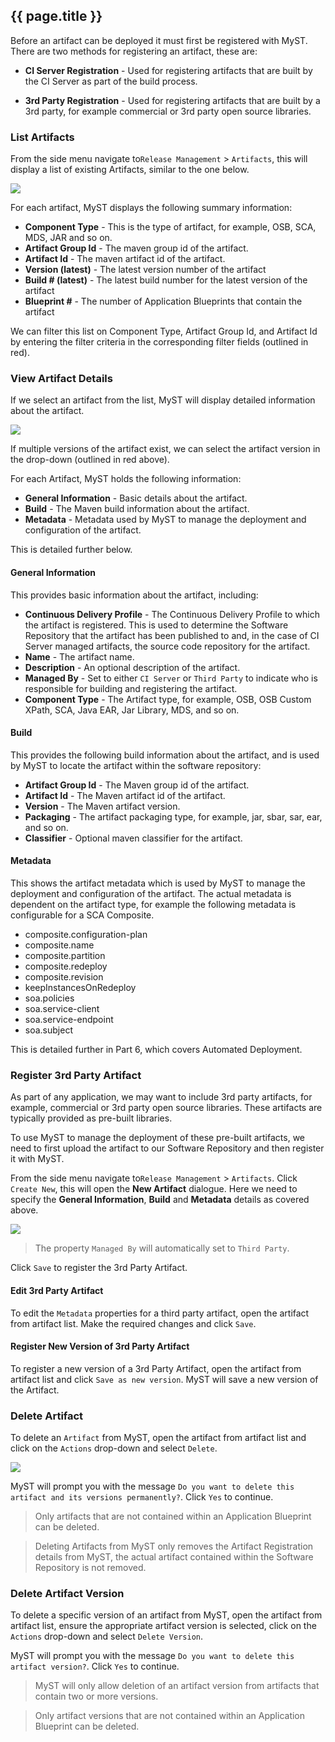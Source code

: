 ## {{ page.title }}

Before an artifact can be deployed it must first be registered with MyST. There are two methods for registering an artifact, these are:
* **CI Server Registration** - Used for registering artifacts that are built by the CI Server as part of the build process.

* **3rd Party Registration** - Used for registering artifacts that are built by a 3rd party, for example commercial or 3rd party open source libraries.

### List Artifacts
From the side menu navigate to`Release Management` > `Artifacts`, this will display a list of existing Artifacts, similar to the one below.

![](img/artifactListView.png)

For each artifact, MyST displays the following summary information:
* **Component Type** - This is the type of artifact, for example, OSB, SCA, MDS, JAR and so on.
* **Artifact Group Id** - The maven group id of the artifact.
* **Artifact Id** - The maven artifact id of the artifact.
* **Version (latest)** - The latest version number of the artifact
* **Build # (latest)** - The latest build number for the latest version of the artifact
* **Blueprint #** - The number of Application Blueprints that contain the artifact

We can filter this list on Component Type, Artifact Group Id, and Artifact Id by entering the filter criteria in the corresponding filter fields (outlined in red).

### View Artifact Details
If we select an artifact from the list, MyST will display detailed information about the artifact.

![](img/artifactView.png)

If multiple versions of the artifact exist, we can select the artifact version in the drop-down (outlined in red above).

For each Artifact, MyST holds the following information:
* **General Information** - Basic details about the artifact.
* **Build** - The Maven build information about the artifact.
* **Metadata** - Metadata used by MyST to manage the deployment and configuration of the artifact.

This is detailed further below.

#### General Information
This provides basic information about the artifact, including:
* **Continuous Delivery Profile** - The Continuous Delivery Profile to which the artifact is registered. This is used to determine the Software Repository that the artifact has been published to and, in the case of CI Server managed artifacts, the source code repository for the artifact.
* **Name** - The artifact name.
* **Description** - An optional description of the artifact.
* **Managed By** - Set to either `CI Server` or `Third Party` to indicate who is responsible for building and registering the artifact.
* **Component Type** - The Artifact type, for example, OSB, OSB Custom XPath, SCA, Java EAR, Jar Library, MDS, and so on.

#### Build
This provides the following build information about the artifact, and is used by MyST to locate the artifact within the software repository:
* **Artifact Group Id** - The Maven group id of the artifact. 
* **Artifact Id** - The Maven artifact id of the artifact. 
* **Version** - The Maven artifact version.
* **Packaging** - The artifact packaging type, for example, jar, sbar, sar, ear, and so on.
* **Classifier** - Optional maven classifier for the artifact.

#### Metadata
This shows the artifact metadata which is used by MyST to manage the deployment and configuration of the artifact. The actual metadata is dependent on the artifact type, for example the following metadata is configurable for a SCA Composite.
* composite.configuration-plan
* composite.name
* composite.partition
* composite.redeploy
* composite.revision
* keepInstancesOnRedeploy
* soa.policies
* soa.service-client
* soa.service-endpoint
* soa.subject

This is detailed further in Part 6, which covers Automated Deployment.

### Register 3rd Party Artifact
As part of any application, we may want to include 3rd party artifacts, for example, commercial or 3rd party open source libraries. These artifacts are typically provided as pre-built libraries.

To use MyST to manage the deployment of these pre-built artifacts, we need to first upload the artifact to our Software Repository and then register it with MyST.

From the side menu navigate to`Release Management` > `Artifacts`. Click `Create New`, this will open the **New Artifact** dialogue. Here we need to specify the **General Information**, **Build** and **Metadata** details as covered above.

![](img/artifactNew.png)

> The property `Managed By` will automatically set to `Third Party`.

Click `Save` to register the 3rd Party Artifact.

#### Edit 3rd Party Artifact
To edit the `Metadata` properties for a third party artifact, open the artifact from artifact list. Make the required changes and click `Save`.

#### Register New Version of 3rd Party Artifact
To register a new version of a 3rd Party Artifact, open the artifact from artifact list and click `Save as new version`. MyST will save a new version of the Artifact.

### Delete Artifact
To delete an `Artifact` from MyST, open the artifact from artifact list and click on the `Actions` drop-down and select `Delete`.

![](img/artifactDelete.png)

MyST will prompt you with the message `Do you want to delete this artifact and its versions permanently?`. Click `Yes` to continue.

> Only artifacts that are not contained within an Application Blueprint can be deleted.

> Deleting Artifacts from MyST only removes the Artifact Registration details from MyST, the actual artifact contained within the Software Repository is not removed.

### Delete Artifact Version
To delete a specific version of an artifact from MyST, open the artifact from artifact list, ensure the appropriate artifact version is selected, click on the `Actions` drop-down and select `Delete Version`.

MyST will prompt you with the message `Do you want to delete this artifact version?`. Click `Yes` to continue.

> MyST will only allow deletion of an artifact version from artifacts that contain two or more versions.

> Only artifact versions that are not contained within an Application Blueprint can be deleted.





